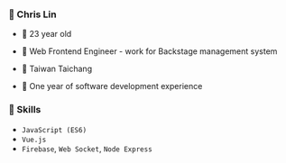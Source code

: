 ### 🦈 Chris Lin 
- 🎂  23 year old

- 🌿  Web Frontend Engineer - work for Backstage management system

- 🍁  Taiwan Taichang

- 💼  One year of software development experience

### 🚀 Skills 
- `JavaScript (ES6)`
- `Vue.js`
- `Firebase`, `Web Socket`, `Node Express`
